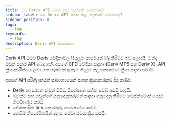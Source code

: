 ```yaml
---
title: මට Deriv API සමඟ කළ හැක්කේ මොනවාද?
sidebar_label: මට Deriv API සමඟ කළ හැක්කේ මොනවාද?
sidebar_position: 0
tags:
  - faq
keywords:
  - faq
description: Deriv API විශේෂාංග
---
```


Deriv API ඔබට Deriv වේදිකාවල සියලුම කාර්යයන් සිදු කිරීමට ඉඩ සලසයි, මන්ද
ඔවුන් එකම API බෙදා ගනී. අපගේ CFD වේදිකා සඳහා (Deriv MT5 සහ Deriv X), API ක්‍රියාකාරීත්වය ලබා ගත හැක්කේ ඇතැම් ගිණුම් කළමනාකරණ ක්‍රියා සඳහා පමණි.

අපගේ API පරිශීලකයින් සාමාන්‍යයෙන් පහත ක්‍රියාකාරකම් සිදු කරයි:

- Deriv හා සමාන නමුත් විවිධ විශේෂාංග සහිත වෙබ් අඩවි සාදයි.
- ඔවුන්ට සහ ඔවුන්ගේ ගනුදෙනුකරුවන් සඳහා ගනුදෙනු කිරීමට ඩෙස්ක්ටොප් යෙදුම් නිර්මාණය කරයි.
- ඓතිහාසික tick තොරතුරු ගවේෂණය කරයි.
- ගෙවීම් නියෝජිතයින් ලෙස සේවා ස්වයංක්‍රීය කරයි.
